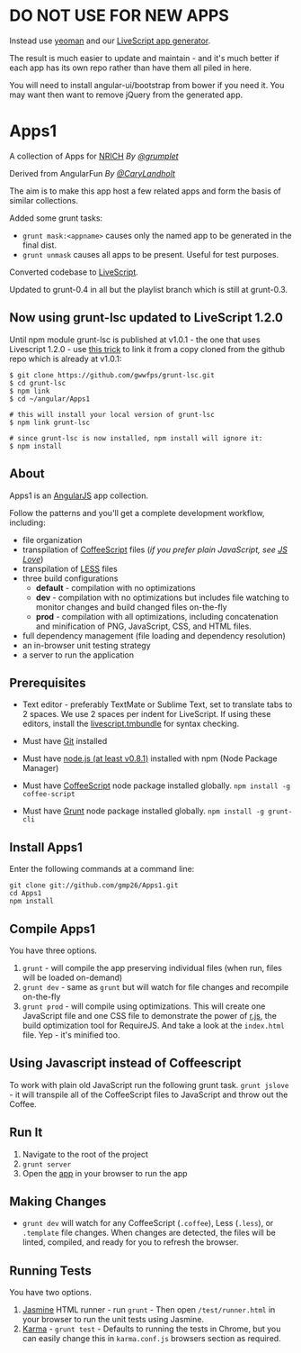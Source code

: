 # DO NOT USE FOR NEW APPS

Instead use [yeoman](http://yeoman.io) and our [LiveScript app generator](http://github.com/gmp26/generator-angular-ls).

The result is much easier to update and maintain - and it's much better if each app has its own repo rather than
have them all piled in here.

You will need to install angular-ui/bootstrap from bower if you need it.
You may want then want to remove jQuery from the generated app.


# Apps1
A collection of Apps for [NRICH](http://nrich.maths.org)
*By [@grumplet](https://twitter.com/grumplet)*

Derived from AngularFun
*By [@CaryLandholt](https://twitter.com/carylandholt)*

The aim is to make this app host a few related apps and form the basis of similar collections. 

Added some grunt tasks:

* `grunt mask:<appname>` causes only the named app to be generated in the final dist.
* `grunt unmask` causes all apps to be present. Useful for test purposes.

Converted codebase to [LiveScript](http://livescript.net).

Updated to grunt-0.4 in all but the playlist branch which is
still at grunt-0.3.

## Now using grunt-lsc updated to LiveScript 1.2.0

Until npm module grunt-lsc is published at v1.0.1 - the one that uses Livescript 1.2.0 - use [this trick](http://www.devthought.com/2012/02/17/npm-tricks/) to link it from a copy cloned from the github repo which is already at v1.0.1:


```
$ git clone https://github.com/gwwfps/grunt-lsc.git
$ cd grunt-lsc
$ npm link
$ cd ~/angular/Apps1

# this will install your local version of grunt-lsc
$ npm link grunt-lsc

# since grunt-lsc is now installed, npm install will ignore it:
$ npm install

``` 


## About
Apps1 is an [AngularJS](http://angularjs.org/) app collection.

Follow the patterns and you'll get a complete development workflow, including:

* file organization
* transpilation of [CoffeeScript](http://coffeescript.org/) files (_if you prefer plain JavaScript, see [JS Love](#js-love)_)
* transpilation of [LESS](http://lesscss.org/) files
* three build configurations
	* **default** - compilation with no optimizations
	* **dev** - compilation with no optimizations but includes file watching to monitor changes and build changed files on-the-fly
	* **prod** - compilation with all optimizations, including concatenation and minification of PNG, JavaScript, CSS, and HTML files.
* full dependency management (file loading and dependency resolution)
* an in-browser unit testing strategy
* a server to run the application

## Prerequisites
* Text editor - preferably TextMate or Sublime Text, set to translate tabs
  to 2 spaces. We use 2 spaces per indent for LiveScript. If using these
  editors, install the [livescript.tmbundle](https://github.com/paulmillr/livescript.tmbundle) for syntax checking.

* Must have [Git](http://git-scm.com/) installed
* Must have [node.js (at least v0.8.1)](http://nodejs.org/) installed with npm (Node Package Manager)
* Must have [CoffeeScript](https://npmjs.org/package/coffee-script) node package installed globally.  `npm install -g coffee-script`
* Must have [Grunt](https://github.com/gruntjs/grunt) node package installed globally.  `npm install -g grunt-cli`

## Install Apps1
Enter the following commands at a command line:

    git clone git://github.com/gmp26/Apps1.git
    cd Apps1
    npm install

## Compile Apps1
You have three options.

1. `grunt` - will compile the app preserving individual files (when run, files will be loaded on-demand)
2. `grunt dev` - same as `grunt` but will watch for file changes and recompile on-the-fly
3. `grunt prod` - will compile using optimizations.  This will create one JavaScript file and one CSS file to demonstrate the power of [r.js](http://requirejs.org/docs/optimization.html), the build optimization tool for RequireJS.  And take a look at the `index.html` file.  Yep - it's minified too.

## Using Javascript instead of Coffeescript
To work with plain old JavaScript run the following grunt task.
`grunt jslove` - it will transpile all of the CoffeeScript files to JavaScript and throw out the Coffee.

## Run It
1. Navigate to the root of the project
2. `grunt server`
3. Open the [app](http://localhost:3005/) in your browser to run the app

## Making Changes
* `grunt dev` will watch for any CoffeeScript (`.coffee`), Less (`.less`), or `.template` file changes.  When changes are detected, the files will be linted, compiled, and ready for you to refresh the browser.

## Running Tests
You have two options.

1. [Jasmine](http://pivotal.github.com/jasmine/) HTML runner -  run `grunt` - Then open `/test/runner.html` in your browser to run the unit tests using Jasmine.
2. [Karma](http://vojtajina.github.com/karma/) - `grunt test` -  Defaults to running the tests in Chrome, but you can easily change this in `karma.conf.js` browsers section as required.

